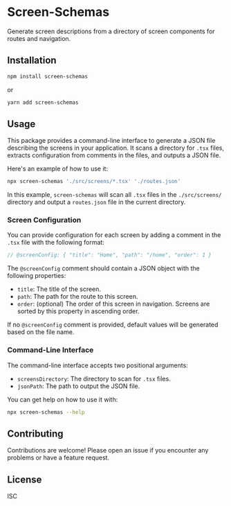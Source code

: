 # Screen-Schemas

Generate screen descriptions from a directory of screen components for routes and navigation.

## Installation

```bash
npm install screen-schemas
```

or

```bash
yarn add screen-schemas
```

## Usage

This package provides a command-line interface to generate a JSON file describing the screens in your application. It scans a directory for `.tsx` files, extracts configuration from comments in the files, and outputs a JSON file.

Here's an example of how to use it:

```bash
npx screen-schemas './src/screens/*.tsx' './routes.json'
```

In this example, `screen-schemas` will scan all `.tsx` files in the `./src/screens/` directory and output a `routes.json` file in the current directory.

### Screen Configuration

You can provide configuration for each screen by adding a comment in the `.tsx` file with the following format:

```ts
// @screenConfig: { "title": "Home", "path": "/home", "order": 1 }
```

The `@screenConfig` comment should contain a JSON object with the following properties:

- `title`: The title of the screen.
- `path`: The path for the route to this screen.
- `order`: (optional) The order of this screen in navigation. Screens are sorted by this property in ascending order.

If no `@screenConfig` comment is provided, default values will be generated based on the file name.

### Command-Line Interface

The command-line interface accepts two positional arguments:

- `screensDirectory`: The directory to scan for `.tsx` files.
- `jsonPath`: The path to output the JSON file.

You can get help on how to use it with:

```bash
npx screen-schemas --help
```

## Contributing

Contributions are welcome! Please open an issue if you encounter any problems or have a feature request.

## License

ISC
